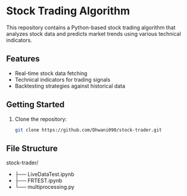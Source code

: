 # Stock Trading Algorithm

This repository contains a Python-based stock trading algorithm that analyzes stock data and predicts market trends using various technical indicators.

## Features
- Real-time stock data fetching
- Technical indicators for trading signals
- Backtesting strategies against historical data

## Getting Started
1. Clone the repository:
   ```bash
   git clone https://github.com/Dhwani090/stock-trader.git
## File Structure
stock-trader/
 - ├── LiveDataTest.ipynb
 - ├── FRTEST.ipynb
 - └── multiprocessing.py
